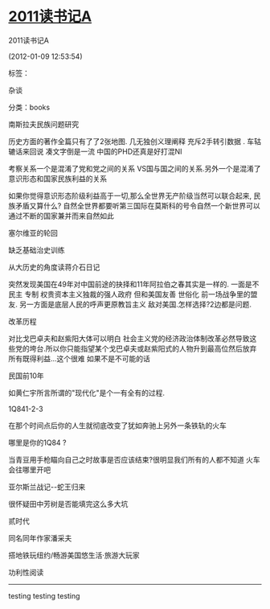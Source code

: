 # [2011读书记A](https://github.com/ReuenthalLee/blogs/issues/4)

2011读书记A

 (2012-01-09 12:53:54)

标签：

杂谈

分类：books

南斯拉夫民族问题研究

历史方面的著作全篇只有了了2张地图. 几无独创义理阐释 充斥2手转引数据 . 车轱辘话来回说 凑文字倒是一流 中国的PHD还真是好打混NI

考察关系一个是混淆了党和党之间的关系 VS国与国之间的关系.另外一个是混淆了意识形态和国家民族利益的关系

如果你觉得意识形态阶级利益高于一切,那么全世界无产阶级当然可以联合起来, 民族矛盾又算什么? 自然全世界都要听第三国际在莫斯科的号令自然一个新世界可以通过不断的国家兼并而来自然如此

塞尔维亚的轮回

缺乏基础治史训练

从大历史的角度读蒋介石日记

突然发现美国在49年对中国前途的抉择和11年阿拉伯之春其实是一样的. 一面是不民主 专制 权贵资本主义独裁的强人政府 但和美国友善 世俗化 前一场战争里的盟友. 另一方面是底层人民的呼声更原教旨主义 敌对美国.怎样选择?2边都是问题.

改革历程

对比戈巴卓夫和赵紫阳大体可以明白 社会主义党的经济政治体制改革必然导致这些党的垮台.所以你只能指望某个戈巴卓夫或赵紫阳式的人物升到最高位然后放弃所有既得利益...这个很难 如果不是不可能的话

民国前10年

如黄仁宇所言所谓的"现代化"是个一有全有的过程.

1Q841-2-3

在那个时间点后你的人生就彻底改变了犹如奔驰上另外一条铁轨的火车

哪里是你的1Q84 ?

当青豆用手枪瞄向自己之时故事是否应该结束?很明显我们所有的人都不知道 火车会往哪里开吧

亚尔斯兰战记--蛇王归来

很怀疑田中芳树是否能填完这么多大坑

贰时代

同名同年作家潘采夫

搭地铁玩纽约/畅游美国悠生活·旅游大玩家

功利性阅读

---

testing testing testing 